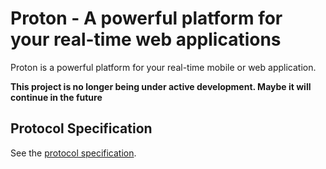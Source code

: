 # Proton - A powerful platform for your real-time web applications

Proton is a powerful platform for your real-time mobile or web application.

**This project is no longer being under active development. Maybe it will continue in the future**

## Protocol Specification

See the [protocol specification](PROTOCOL.md).
